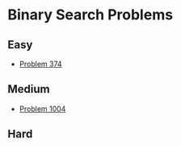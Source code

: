 # Binary Search Problems

## Easy
- [Problem 374](../problems/374_guess_number_higher_or_lower/README.md)

## Medium
- [Problem 1004](../problems/1004_max_consecutive_ones_iii/README.md)

## Hard


